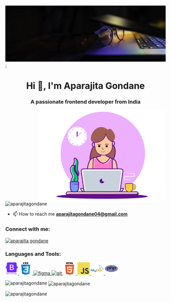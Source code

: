 ![logo](https://github.com/AparajitaGondane/AparajitaGondane/blob/main/glasses-lie-laptop-reflecting-light-from-screen-dark.jpg);
<h1 align="center">Hi 👋, I'm Aparajita Gondane</h1>
<h3 align="center">A passionate frontend developer from India</h3>
<img align="right" alt="coding_image" width="400" height="285" style="object-fit:cover;" src="https://github.com/AparajitaGondane/AparajitaGondane/blob/main/UTSEH078Aw.gif?w=1380">

<p align="left"> <img src="https://komarev.com/ghpvc/?username=aparajitagondane&label=Profile%20views&color=0e75b6&style=flat" alt="aparajitagondane"  /> </p>

- 📫 How to reach me **aparajitagondane04@gmail.com**

<h3 align="left">Connect with me:</h3>
<p align="left">
<a href="https://linkedin.com/in/aparajita gondane" target="blank"><img align="center" src="https://raw.githubusercontent.com/rahuldkjain/github-profile-readme-generator/master/src/images/icons/Social/linked-in-alt.svg" alt="aparajita gondane" height="30" width="40" /></a>
</p>

<h3 align="left">Languages and Tools:</h3>
<p align="left"> <a href="https://getbootstrap.com" target="_blank" rel="noreferrer"> <img src="https://raw.githubusercontent.com/devicons/devicon/master/icons/bootstrap/bootstrap-plain-wordmark.svg" alt="bootstrap" width="40" height="40"/> </a> <a href="https://www.w3schools.com/css/" target="_blank" rel="noreferrer"> <img src="https://raw.githubusercontent.com/devicons/devicon/master/icons/css3/css3-original-wordmark.svg" alt="css3" width="40" height="40"/> </a> <a href="https://www.figma.com/" target="_blank" rel="noreferrer"> <img src="https://www.vectorlogo.zone/logos/figma/figma-icon.svg" alt="figma" width="40" height="40"/> </a> <a href="https://git-scm.com/" target="_blank" rel="noreferrer"> <img src="https://www.vectorlogo.zone/logos/git-scm/git-scm-icon.svg" alt="git" width="40" height="40"/> </a> <a href="https://www.w3.org/html/" target="_blank" rel="noreferrer"> <img src="https://raw.githubusercontent.com/devicons/devicon/master/icons/html5/html5-original-wordmark.svg" alt="html5" width="40" height="40"/> </a> <a href="https://developer.mozilla.org/en-US/docs/Web/JavaScript" target="_blank" rel="noreferrer"> <img src="https://raw.githubusercontent.com/devicons/devicon/master/icons/javascript/javascript-original.svg" alt="javascript" width="40" height="40"/> </a> <a href="https://www.mysql.com/" target="_blank" rel="noreferrer"> <img src="https://raw.githubusercontent.com/devicons/devicon/master/icons/mysql/mysql-original-wordmark.svg" alt="mysql" width="40" height="40"/> </a> <a href="https://www.php.net" target="_blank" rel="noreferrer"> <img src="https://raw.githubusercontent.com/devicons/devicon/master/icons/php/php-original.svg" alt="php" width="40" height="40"/> </a> </p>

<p><img align="left" src="https://github-readme-stats.vercel.app/api/top-langs?username=aparajitagondane&show_icons=true&locale=en&layout=compact" alt="aparajitagondane" /></p>

<p>&nbsp;<img align="center" src="https://github-readme-stats.vercel.app/api?username=aparajitagondane&show_icons=true&locale=en" alt="aparajitagondane" /></p>

<p><img align="center" src="https://github-readme-streak-stats.herokuapp.com/?user=aparajitagondane&" alt="aparajitagondane" /></p>

